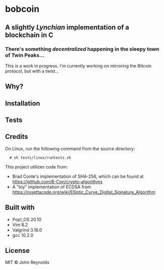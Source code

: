 # bobcoin

## A slightly *Lynchian* implementation of a blockchain in C

### There's something *decentralized* happening in the sleepy town of Twin Peaks...

This is a work in progress. I'm currently working on mirroring the Bitcoin protocol, but with a twist...

## Why?

## Installation

## Tests

## Credits

On Linux, run the following command from the source directory:
```
  # sh tests/linux/runtests.sh
```

This project utilizes code from:
 * Brad Conte's implementation of SHA-256, which can be found at https://github.com/B-Con/crypto-algorithms
 * A "toy" implementation of ECDSA from https://rosettacode.org/wiki/Elliptic_Curve_Digital_Signature_Algorithm

## Built with

 * Pop!\_OS 20.10
 * Vim 8.2
 * Valgrind 3.18.0
 * gcc 10.2.0

## License

MIT &copy; John Reynolds
